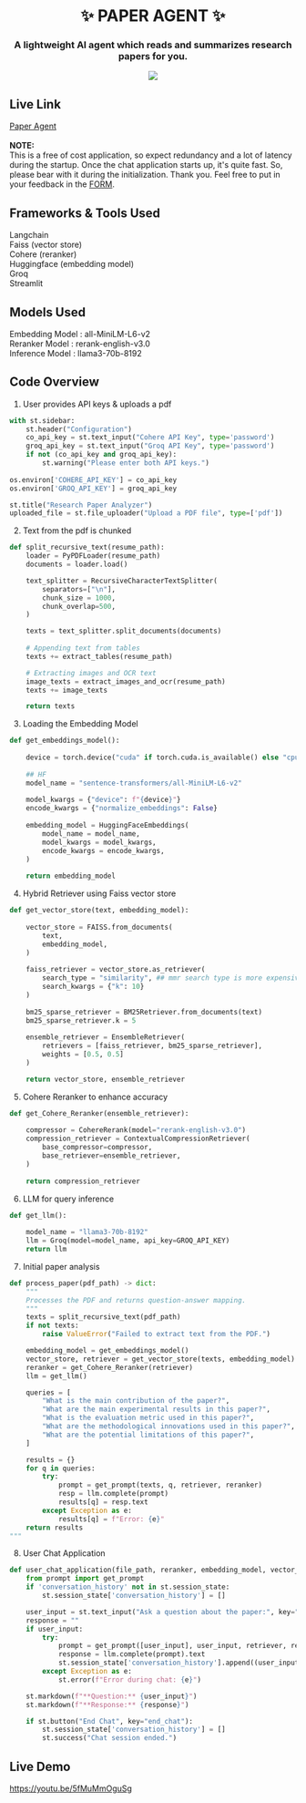 <h1 align='center'> ✨ PAPER AGENT ✨ </h1>
<h3 align='center'> A lightweight AI agent which reads and summarizes research papers for you.</h2>

<p align="center">
<img src="https://github.com/user-attachments/assets/7364125e-4c97-49b4-916d-f6f28d03c7fe"/>
</p>

## Live Link
[Paper Agent](https://arion-research.streamlit.app/) <br><br>
<strong> NOTE: </strong> <br>
This is a free of cost application, so expect redundancy and a lot of latency during the startup. Once the chat application starts up, it's quite fast. So, please bear with it during the initialization. Thank you. Feel free to put in your feedback in the [FORM](https://forms.gle/xa8UTbmciU2kJTn8A).

## Frameworks & Tools Used
Langchain <br>
Faiss (vector store) <br>
Cohere (reranker) <br>
Huggingface (embedding model) <br>
Groq <br>
Streamlit <br>

## Models Used
Embedding Model : all-MiniLM-L6-v2 <br>
Reranker Model : rerank-english-v3.0 <br>
Inference Model : llama3-70b-8192

## Code Overview
1) User provides API keys & uploads a pdf

```python
with st.sidebar:
    st.header("Configuration")
    co_api_key = st.text_input("Cohere API Key", type='password')
    groq_api_key = st.text_input("Groq API Key", type='password')
    if not (co_api_key and groq_api_key):
        st.warning("Please enter both API keys.")
        
os.environ['COHERE_API_KEY'] = co_api_key
os.environ['GROQ_API_KEY'] = groq_api_key

st.title("Research Paper Analyzer")
uploaded_file = st.file_uploader("Upload a PDF file", type=['pdf'])
```

2) Text from the pdf is chunked

```python
def split_recursive_text(resume_path):
    loader = PyPDFLoader(resume_path)
    documents = loader.load()

    text_splitter = RecursiveCharacterTextSplitter(
        separators=["\n"],
        chunk_size = 1000,
        chunk_overlap=500,
    )

    texts = text_splitter.split_documents(documents)
    
    # Appending text from tables
    texts += extract_tables(resume_path)

    # Extracting images and OCR text
    image_texts = extract_images_and_ocr(resume_path)
    texts += image_texts

    return texts
```

3) Loading the Embedding Model

```python
def get_embeddings_model():
    
    device = torch.device("cuda" if torch.cuda.is_available() else "cpu")
    
    ## HF
    model_name = "sentence-transformers/all-MiniLM-L6-v2"
    
    model_kwargs = {"device": f"{device}"}
    encode_kwargs = {"normalize_embeddings": False}
    
    embedding_model = HuggingFaceEmbeddings(
        model_name = model_name,
        model_kwargs = model_kwargs,
        encode_kwargs = encode_kwargs,
    )
    
    return embedding_model
```

4) Hybrid Retriever using Faiss vector store

```python
def get_vector_store(text, embedding_model):
    
    vector_store = FAISS.from_documents(
        text,
        embedding_model,
    )
    
    faiss_retriever = vector_store.as_retriever(
        search_type = "similarity", ## mmr search type is more expensive : O(n) + O(k^2) vs O(n)
        search_kwargs = {"k": 10}
    )
    
    bm25_sparse_retriever = BM25Retriever.from_documents(text)
    bm25_sparse_retriever.k = 5
    
    ensemble_retriever = EnsembleRetriever(
        retrievers = [faiss_retriever, bm25_sparse_retriever],
        weights = [0.5, 0.5]
    )

    return vector_store, ensemble_retriever
```

5) Cohere Reranker to enhance accuracy

```python
def get_Cohere_Reranker(ensemble_retriever):
    
    compressor = CohereRerank(model="rerank-english-v3.0")
    compression_retriever = ContextualCompressionRetriever(
        base_compressor=compressor,
        base_retriever=ensemble_retriever,
    )
    
    return compression_retriever
```

6) LLM for query inference

```python
def get_llm():
    
    model_name = "llama3-70b-8192"
    llm = Groq(model=model_name, api_key=GROQ_API_KEY)
    return llm
```

7) Initial paper analysis

```python
def process_paper(pdf_path) -> dict:
    """
    Processes the PDF and returns question-answer mapping.
    """
    texts = split_recursive_text(pdf_path)
    if not texts:
        raise ValueError("Failed to extract text from the PDF.")

    embedding_model = get_embeddings_model()
    vector_store, retriever = get_vector_store(texts, embedding_model)
    reranker = get_Cohere_Reranker(retriever)
    llm = get_llm()

    queries = [
        "What is the main contribution of the paper?",
        "What are the main experimental results in this paper?",
        "What is the evaluation metric used in this paper?",
        "What are the methodological innovations used in this paper?",
        "What are the potential limitations of this paper?",
    ]

    results = {}
    for q in queries:
        try:
            prompt = get_prompt(texts, q, retriever, reranker)
            resp = llm.complete(prompt)
            results[q] = resp.text
        except Exception as e:
            results[q] = f"Error: {e}"
    return results
"""
```

8) User Chat Application

```python
def user_chat_application(file_path, reranker, embedding_model, vector_store, retriever, llm):
    from prompt import get_prompt
    if 'conversation_history' not in st.session_state:
        st.session_state['conversation_history'] = []

    user_input = st.text_input("Ask a question about the paper:", key="chat_input")
    response = ""
    if user_input:
        try:
            prompt = get_prompt([user_input], user_input, retriever, reranker)
            response = llm.complete(prompt).text
            st.session_state['conversation_history'].append((user_input, response))
        except Exception as e:
            st.error(f"Error during chat: {e}")

    st.markdown(f"**Question:** {user_input}")
    st.markdown(f"**Response:** {response}")

    if st.button("End Chat", key="end_chat"):
        st.session_state['conversation_history'] = []
        st.success("Chat session ended.")
```

## Live Demo
https://youtu.be/5fMuMmOguSg
